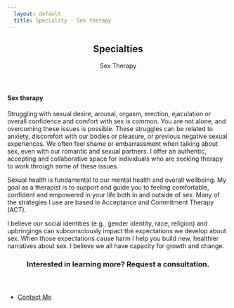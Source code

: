 ```yaml
---
  layout: default
  title: Speciality - Sex therapy
---
```

<article id="main">

  <header class="specialties-sex-therapy">
    <h2>Specialties</h2>
    <p>Sex Therapy<br /></p>
  </header>

  <section class="wrapper style5">
    <div class="inner">
      <section>
        <h4>Sex therapy</h4>
        <p>Struggling with sexual desire, arousal, orgasm, erection, ejaculation or overall confidence and comfort with sex is common. You are not alone, and overcoming these issues is possible. These struggles can be related to anxiety, discomfort with our bodies or pleasure, or previous negative sexual experiences. We often feel shame or embarrassment when talking about sex, even with our romantic and sexual partners. I offer an authentic, accepting and collaborative space for individuals who are seeking therapy to work through some of these issues.</p>
        <p>Sexual health is fundamental to our mental health and overall wellbeing. My goal as a therapist is to support and guide you to feeling comfortable, confident and empowered in your life both in and outside of sex. Many of the strategies I use are based in Acceptance and Commitment Therapy (ACT).</p>
        <p>I believe our social identities (e.g., gender identity, race, religion) and upbringings can subconsciously impact the expectations we develop about sex. When those expectations cause harm I help you build new, healthier narratives about sex. I believe we all have capacity for growth and change.</p>
      </section>
    </div>
  </section>

  <section id="cta" class="wrapper style4">
    <div class="inner">
      <header>
        <h3>Interested in learning more? Request a consultation.</h3>
      </header>
      <ul class="actions stacked">
        <li><a href="<%= relative_url '/contact' %>" class="button fit primary">Contact Me</a></li>
      </ul>
    </div>
  </section>
</article>